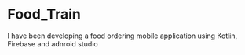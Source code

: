 # Food_Train
I have been developing a food ordering mobile application using Kotlin, Firebase and adnroid studio

